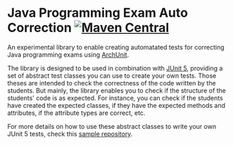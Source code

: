 # Java Programming Exam Auto Correction [![Maven Central](https://img.shields.io/maven-central/v/io.github.manoelcampos/programming-exam-auto-correction.svg?label=Maven%20Central)](https://central.sonatype.com/search?q=programming-exam-auto-correction&namespace=io.github.manoelcampos) 

An experimental library to enable creating automatated tests for correcting Java programming exams using [ArchUnit](http://archunit.org).

The library is designed to be used in combination with [JUnit 5](https://junit.org/junit5/), 
providing a set of abstract test classes you can use to create your own tests.
Those theses are intended to check the correctness of the code written by the students.
But mainly, the library enables you to check if the structure of the students' code is 
as expected. For instance, you can check if the students have created the expected classes,
if they have the expected methods and attributes, if the attribute types are correct, etc.

For more details on how to use these abstract classes to write your own JUnit 5 tests,
check this [sample repository](https://github.com/manoelcampos/fp-exercicio-imutabilidade-java).
